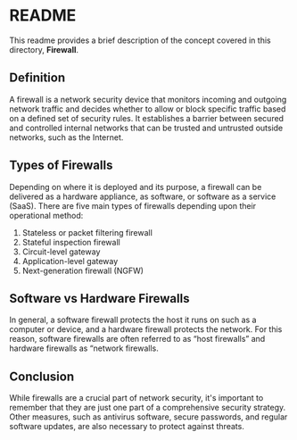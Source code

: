 # README

This readme provides a brief description of the concept covered in this directory, **Firewall**.

## Definition

A firewall is a network security device that monitors incoming and outgoing network traffic and decides whether to allow or block specific traffic based on a defined set of security rules. It establishes a barrier between secured and controlled internal networks that can be trusted and untrusted outside networks, such as the Internet.

## Types of Firewalls

Depending on where it is deployed and its purpose, a firewall can be delivered as a hardware appliance, as software, or software as a service (SaaS). There are five main types of firewalls depending upon their operational method:

1. Stateless or packet filtering firewall
2. Stateful inspection firewall
3. Circuit-level gateway
4. Application-level gateway
5. Next-generation firewall (NGFW)

## Software vs Hardware Firewalls

In general, a software firewall protects the host it runs on such as a computer or device, and a hardware firewall protects the network. For this reason, software firewalls are often referred to as “host firewalls” and hardware firewalls as “network firewalls.

## Conclusion

While firewalls are a crucial part of network security, it's important to remember that they are just one part of a comprehensive security strategy. Other measures, such as antivirus software, secure passwords, and regular software updates, are also necessary to protect against threats.
